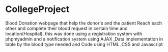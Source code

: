 # CollegeProject
Blood Donation webpage that help the donor's and the patient Reach each other and complete their blood request in certain time and location(Hospital), this was done using a registration system with phpmyadmin and a notification system using AJAX ,Data implementation in table by the blood type needed and Code using HTML ,CSS and Javascript
